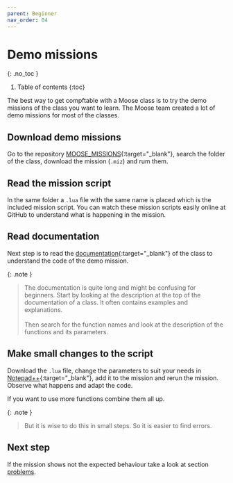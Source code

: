 ```yaml
---
parent: Beginner
nav_order: 04
---
```


# Demo missions
{: .no_toc }

1. Table of contents
{:toc}

The best way to get compftable with a Moose class is to try the demo missions of
the class you want to learn. The Moose team created a lot of demo missions for
most of the classes.

## Download demo missions

Go to the repository [MOOSE_MISSIONS]{:target="_blank"}, search the folder of
the class, download the mission (`.miz`) and rum them.

## Read the mission script

In the same folder a `.lua` file with the same name is placed which is the
included mission script. You can watch these mission scripts easily online at
GitHub to understand what is happening in the mission.

## Read documentation

Next step is to read the [documentation]{:target="_blank"} of the class to
understand the code of the demo mission.

{: .note }
> The documentation is quite long and might be confusing for beginners.
> Start by looking at the description at the top of the documentation of a
> class. It often contains examples and explanations. <br /><br />
> Then search for the function names and look at the description of the
> functions and its parameters.

## Make small changes to the script

Download the `.lua` file, change the parameters to suit your needs in
[Notepad++]{:target="_blank"}, add it to the mission and rerun the mission.
Observe what happens and adapt the code.

If you want to use more functions combine them all up.

{: .note }
> But it is wise to do this in small steps. So it is easier to find errors.

## Next step

If the mission shows not the expected behaviour take a look at section
[problems].

[MOOSE_MISSIONS]: https://github.com/FlightControl-Master/MOOSE_MISSIONS/tree/develop
[documentation]: https://flightcontrol-master.github.io/MOOSE_DOCS_DEVELOP/Documentation/index.html
[Notepad++]: https://notepad-plus-plus.org/downloads/
[problems]: problems.md
